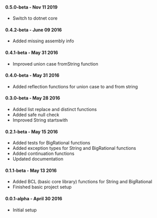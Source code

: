 #### 0.5.0-beta - Nov 11 2019
* Switch to dotnet core

#### 0.4.2-beta - June 09 2016
* Added missing assembly info

#### 0.4.1-beta - May 31 2016
* Improved union case fromString function

#### 0.4.0-beta - May 31 2016
* Added reflection functions for union case to and from string

#### 0.3.0-beta - May 28 2016
* Added list replace and distinct functions
* Added safe null check
* Improved String startswith 

#### 0.2.1-beta - May 15 2016
* Added tests for BigRational functions
* Added exception types for String and BigRational functions
* Added continuation functions
* Updated documentation

#### 0.1.1-beta - May 13 2016
* Added BCL (basic core library) functions for String and BigRational
* Finished basic project setup

#### 0.0.1-alpha - April 30 2016
* Initial setup